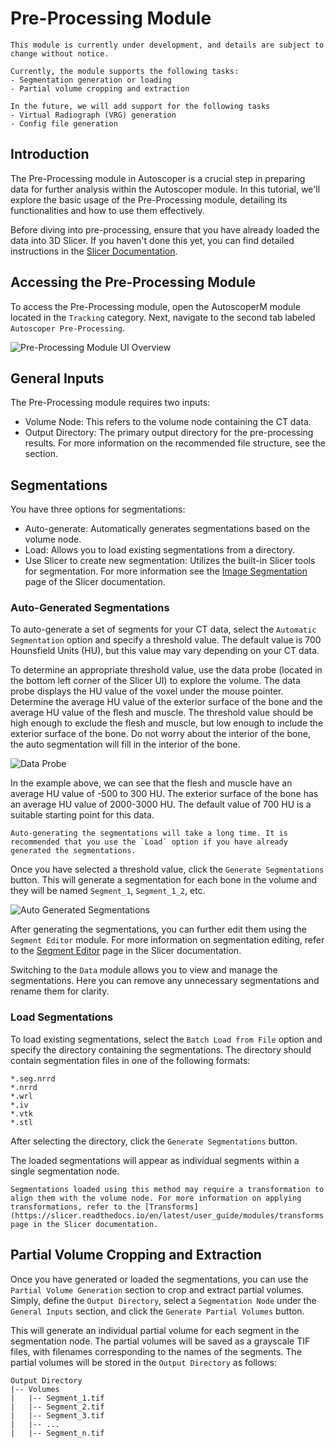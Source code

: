 # Pre-Processing Module

```{warning}
This module is currently under development, and details are subject to change without notice.

Currently, the module supports the following tasks:
- Segmentation generation or loading
- Partial volume cropping and extraction

In the future, we will add support for the following tasks
- Virtual Radiograph (VRG) generation
- Config file generation
```

## Introduction

The Pre-Processing module in Autoscoper is a crucial step in preparing data for further analysis within the Autoscoper module. In this tutorial, we'll explore the basic usage of the Pre-Processing module, detailing its functionalities and how to use them effectively.

Before diving into pre-processing, ensure that you have already loaded the data into 3D Slicer. If you haven't done this yet, you can find detailed instructions in the [Slicer Documentation](https://slicer.readthedocs.io/en/latest/user_guide/getting_started.html).

## Accessing the Pre-Processing Module

To access the Pre-Processing module, open the AutoscoperM module located in the `Tracking` category. Next, navigate to the second tab labeled `Autoscoper Pre-Processing`.

![Pre-Processing Module UI Overview](https://github.com/BrownBiomechanics/Autoscoper/releases/download/docs-resources/prePro_overview.png)

## General Inputs

The Pre-Processing module requires two inputs:

* Volume Node: This refers to the volume node containing the CT data.
* Output Directory: The primary output directory for the pre-processing results. For more information on the recommended file structure, see the [](./custom-data.md#recommended-file-structure) section.

## Segmentations

You have three options for segmentations:

* Auto-generate: Automatically generates segmentations based on the volume node.
* Load: Allows you to load existing segmentations from a directory.
* Use Slicer to create new segmentation: Utilizes the built-in Slicer tools for segmentation. For more information see the [Image Segmentation](https://slicer.readthedocs.io/en/latest/user_guide/image_segmentation.html) page of the Slicer documentation.

### Auto-Generated Segmentations

To auto-generate a set of segments for your CT data, select the `Automatic Segmentation` option and specify a threshold value. The default value is 700 Hounsfield Units (HU), but this value may vary depending on your CT data.

To determine an appropriate threshold value, use the data probe (located in the bottom left corner of the Slicer UI) to explore the volume. The data probe displays the HU value of the voxel under the mouse pointer. Determine the average HU value of the exterior surface of the bone and the average HU value of the flesh and muscle. The threshold value should be high enough to exclude the flesh and muscle, but low enough to include the exterior surface of the bone. Do not worry about the interior of the bone, the auto segmentation will fill in the interior of the bone.

![Data Probe](https://github.com/BrownBiomechanics/Autoscoper/releases/download/docs-resources/prePro_dataProbe.gif)

In the example above, we can see that the flesh and muscle have an average HU value of -500 to 300 HU. The exterior surface of the bone has an average HU value of 2000-3000 HU. The default value of 700 HU is a suitable starting point for this data.

```{warning}
Auto-generating the segmentations will take a long time. It is recommended that you use the `Load` option if you have already generated the segmentations.
```

Once you have selected a threshold value, click the `Generate Segmentations` button. This will generate a segmentation for each bone in the volume and they will be named `Segment_1`, `Segment_1_2`, etc.

![Auto Generated Segmentations](https://github.com/BrownBiomechanics/Autoscoper/releases/download/docs-resources/prePro_segmentationResults.png)

After generating the segmentations, you can further edit them using the `Segment Editor` module. For more information on segmentation editing, refer to the [Segment Editor](https://slicer.readthedocs.io/en/latest/user_guide/modules/segmenteditor.html) page in the Slicer documentation.

Switching to the `Data` module allows you to view and manage the segmentations. Here you can remove any unnecessary segmentations and rename them for clarity.

### Load Segmentations

To load existing segmentations, select the `Batch Load from File` option and specify the directory containing the segmentations. The directory should contain segmentation files in one of the following formats:

```
*.seg.nrrd
*.nrrd
*.wrl
*.iv
*.vtk
*.stl
```

After selecting the directory, click the `Generate Segmentations` button.

The loaded segmentations will appear as individual segments within a single segmentation node.

```{warning}
Segmentations loaded using this method may require a transformation to align them with the volume node. For more information on applying transformations, refer to the [Transforms](https://slicer.readthedocs.io/en/latest/user_guide/modules/transforms.html) page in the Slicer documentation.
```

## Partial Volume Cropping and Extraction

Once you have generated or loaded the segmentations, you can use the `Partial Volume Generation` section to crop and extract partial volumes. Simply, define the `Output Directory`, select a `Segmentation Node` under the `General Inputs` section, and click the `Generate Partial Volumes` button.

This will generate an individual partial volume for each segment in the segmentation node. The partial volumes will be saved as a grayscale TIF files, with filenames corresponding to the names of the segments. The partial volumes will be stored in the `Output Directory` as follows:

```
Output Directory
|-- Volumes
|   |-- Segment_1.tif
|   |-- Segment_2.tif
|   |-- Segment_3.tif
|   |-- ...
|   |-- Segment_n.tif
```
